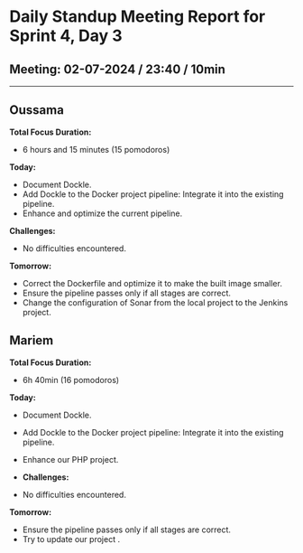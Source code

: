 # Daily Standup Meeting Report for Sprint 4, Day 3

## Meeting: 02-07-2024 / 23:40 / 10min

---

## Oussama

**Total Focus Duration:**

- 6 hours and 15 minutes (15 pomodoros)

**Today:**

- Document Dockle.
- Add Dockle to the Docker project pipeline: Integrate it into the existing pipeline.
- Enhance and optimize the current pipeline.

**Challenges:**

- No difficulties encountered.

**Tomorrow:**

- Correct the Dockerfile and optimize it to make the built image smaller.
- Ensure the pipeline passes only if all stages are correct.
- Change the configuration of Sonar from the local project to the Jenkins project.

## Mariem

**Total Focus Duration:**

- 6h 40min (16 pomodoros)

**Today:**

- Document Dockle.
- Add Dockle to the Docker project pipeline: Integrate it into the existing pipeline.
- Enhance our PHP project.

- **Challenges:**

- No difficulties encountered.

**Tomorrow:**

- Ensure the pipeline passes only if all stages are correct.
- Try to update our project .

